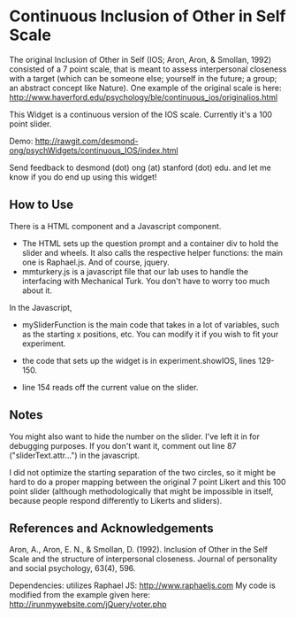 # Continuous Inclusion of Other in Self Scale

The original Inclusion of Other in Self (IOS; Aron, Aron, & Smollan, 1992) consisted of a 7 point scale, that is meant to assess interpersonal closeness with a target (which can be someone else; yourself in the future; a group; an abstract concept like Nature). One example of the original scale is here: http://www.haverford.edu/psychology/ble/continuous_ios/originalios.html

This Widget is a continuous version of the IOS scale. Currently it's a 100 point slider.

Demo: http://rawgit.com/desmond-ong/psychWidgets/continuous_IOS/index.html

Send feedback to desmond (dot) ong (at) stanford (dot) edu. and let me know if you do end up using this widget! 

## How to Use

There is a HTML component and a Javascript component.

- The HTML sets up the question prompt and a container div to hold the slider and wheels. It also calls the respective helper functions: the main one is Raphael.js. And of course, jquery.
- mmturkery.js is a javascript file that our lab uses to handle the interfacing with Mechanical Turk. You don't have to worry too much about it.

In the Javascript,
- mySliderFunction is the main code that takes in a lot of variables, such as the starting x positions, etc. You can modify it if you wish to fit your experiment.

- the code that sets up the widget is in experiment.showIOS, lines 129-150.
- line 154 reads off the current value on the slider.

## Notes

You might also want to hide the number on the slider. I've left it in for debugging purposes. If you don't want it, comment out line 87 ("sliderText.attr...") in the javascript.

I did not optimize the starting separation of the two circles, so it might be hard to do a proper mapping between the original 7 point Likert and this 100 point slider (although methodologically that might be impossible in itself, because people respond differently to Likerts and sliders).



## References and Acknowledgements

Aron, A., Aron, E. N., & Smollan, D. (1992). Inclusion of Other in the Self Scale and the structure of interpersonal closeness. Journal of personality and social psychology, 63(4), 596.

Dependencies: utilizes Raphael JS: http://www.raphaeljs.com
My code is modified from the example given here: http://irunmywebsite.com/jQuery/voter.php